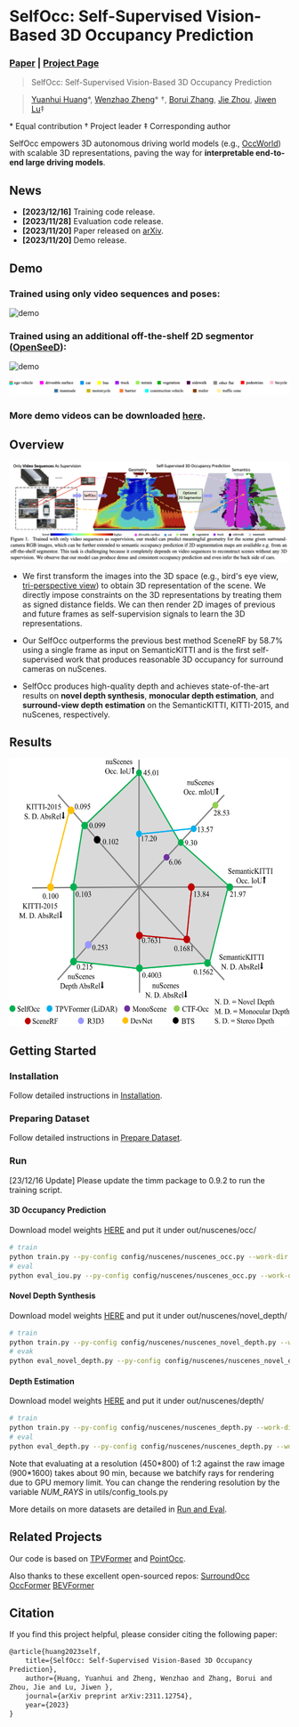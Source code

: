 # SelfOcc: Self-Supervised Vision-Based 3D Occupancy Prediction
### [Paper](https://arxiv.org/pdf/2311.12754)  | [Project Page](https://huang-yh.github.io/SelfOcc/) 

> SelfOcc: Self-Supervised Vision-Based 3D Occupancy Prediction

> [Yuanhui Huang](https://scholar.google.com/citations?hl=zh-CN&user=LKVgsk4AAAAJ)*, [Wenzhao Zheng](https://wzzheng.net/)\* $\dagger$, [Borui Zhang](https://boruizhang.site/), [Jie Zhou](https://scholar.google.com/citations?user=6a79aPwAAAAJ&hl=en&authuser=1), [Jiwen Lu](http://ivg.au.tsinghua.edu.cn/Jiwen_Lu/)$\ddagger$

\* Equal contribution $\dagger$ Project leader $\ddagger$ Corresponding author

SelfOcc empowers 3D autonomous driving world models (e.g., [OccWorld](https://github.com/wzzheng/OccWorld)) with scalable 3D representations, paving the way for **interpretable end-to-end large driving models**.

## News
- **[2023/12/16]** Training code release.
- **[2023/11/28]** Evaluation code release.
- **[2023/11/20]** Paper released on [arXiv](https://arxiv.org/abs/2311.12754).
- **[2023/11/20]** Demo release.

## Demo

### Trained using only video sequences and poses:

![demo](./assets/iou.gif)

### Trained using an additional off-the-shelf 2D segmentor ([OpenSeeD](https://github.com/IDEA-Research/OpenSeeD)):

![demo](./assets/miou.gif)

![legend](./assets/legend.png)


### More demo videos can be downloaded [here](https://cloud.tsinghua.edu.cn/d/640283b528f7436193a4/).

## Overview
![overview](./assets/overview.png)

- We first transform the images into the 3D space (e.g., bird's eye view, [tri-perspective view](https://github.com/wzzheng/TPVFormer)) to obtain 3D representation of the scene. We directly impose constraints on the 3D representations by treating them as signed distance fields. We can then render 2D images of previous and future frames as self-supervision signals to learn the 3D representations. 

- Our SelfOcc outperforms the previous best method SceneRF by 58.7% using a single frame as input on SemanticKITTI and is the first self-supervised work that produces reasonable 3D occupancy for surround cameras on nuScenes. 

- SelfOcc produces high-quality depth and achieves state-of-the-art results on **novel depth synthesis**, **monocular depth estimation**, and **surround-view depth estimation** on the SemanticKITTI, KITTI-2015, and nuScenes, respectively. 

## Results
<img src=./assets/results.png height="480px" width="563px" />

## Getting Started

### Installation

Follow detailed instructions in [Installation](docs/installation.md).

### Preparing Dataset

Follow detailed instructions in [Prepare Dataset](docs/prepare_data.md).

### Run

[23/12/16 Update] Please update the timm package to 0.9.2 to run the training script.

#### 3D Occupancy Prediction

Download model weights [HERE](https://cloud.tsinghua.edu.cn/f/831c104c82a244e9878a/) and put it under out/nuscenes/occ/
```bash
# train
python train.py --py-config config/nuscenes/nuscenes_occ.py --work-dir out/nuscenes/occ_train --depth-metric
# eval
python eval_iou.py --py-config config/nuscenes/nuscenes_occ.py --work-dir out/nuscenes/occ --resume-from out/nuscenes/occ/model_state_dict.pth --occ3d --resolution 0.4 --sem --use-mask --scene-size 4
```

#### Novel Depth Synthesis


Download model weights [HERE](https://cloud.tsinghua.edu.cn/f/2d217cd298a34ed19039/) and put it under out/nuscenes/novel_depth/
```bash
# train
python train.py --py-config config/nuscenes/nuscenes_novel_depth.py --work-dir out/nuscenes/novel_depth_train --depth-metric
# evak
python eval_novel_depth.py --py-config config/nuscenes/nuscenes_novel_depth.py --work-dir out/nuscenes/novel_depth --resume-from out/nuscenes/novel_depth/model_state_dict.pth
```

#### Depth Estimation

Download model weights [HERE](https://cloud.tsinghua.edu.cn/f/1a722b9139234542ae1e/) and put it under out/nuscenes/depth/
```bash
# train
python train.py --py-config config/nuscenes/nuscenes_depth.py --work-dir out/nuscenes/depth_train --depth-metric
# eval
python eval_depth.py --py-config config/nuscenes/nuscenes_depth.py --work-dir out/nuscenes/depth --resume-from out/nuscenes/depth/model_state_dict.pth --depth-metric --batch 90000
```

Note that evaluating at a resolution (450\*800) of 1:2 against the raw image (900\*1600) takes about 90 min, because we batchify rays for rendering due to GPU memory limit. You can change the rendering resolution by the variable *NUM_RAYS* in utils/config_tools.py

More details on more datasets are detailed in  [Run and Eval](docs/get_started.md).

## Related Projects

Our code is based on [TPVFormer](https://github.com/wzzheng/TPVFormer) and [PointOcc](https://github.com/wzzheng/PointOcc). 

Also thanks to these excellent open-sourced repos:
[SurroundOcc](https://github.com/weiyithu/SurroundOcc) 
[OccFormer](https://github.com/zhangyp15/OccFormer)
[BEVFormer](https://github.com/fundamentalvision/BEVFormer)

## Citation

If you find this project helpful, please consider citing the following paper:
```
@article{huang2023self,
    title={SelfOcc: Self-Supervised Vision-Based 3D Occupancy Prediction},
    author={Huang, Yuanhui and Zheng, Wenzhao and Zhang, Borui and Zhou, Jie and Lu, Jiwen },
    journal={arXiv preprint arXiv:2311.12754},
    year={2023}
}
```
